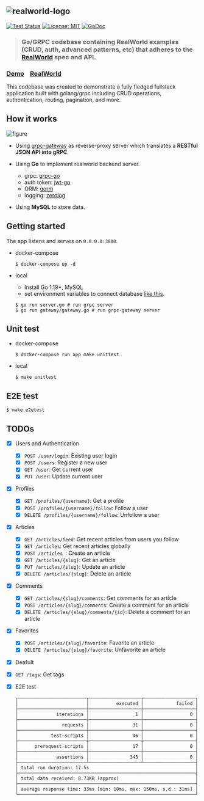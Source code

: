 ![realworld-logo](https://user-images.githubusercontent.com/13511520/81056310-4bf24b00-8f05-11ea-91d5-c98e1d6d621e.png)
---

[![Test Status](https://github.com/raahii/golang-grpc-realworld-example/workflows/test/badge.svg)](https://github.com/raahii/golang-grpc-realworld-example/actions?query=workflow%3Atest)
[![License: MIT](https://img.shields.io/badge/License-MIT-yellow.svg)](https://github.com/raahii/golang-grpc-realworld-example/blob/master/LICENSE)
[![GoDoc](https://godoc.org/github.com/raahii/golang-grpc-realworld-example?status.svg)](https://godoc.org/github.com/raahii/golang-grpc-realworld-example)


> ### Go/GRPC codebase containing RealWorld examples (CRUD, auth, advanced patterns, etc) that adheres to the [RealWorld](https://github.com/gothinkster/realworld) spec and API.

### [Demo](https://github.com/gothinkster/realworld)&nbsp;&nbsp;&nbsp;&nbsp;[RealWorld](https://github.com/gothinkster/realworld)

This codebase was created to demonstrate a fully fledged fullstack application built with golang/grpc including CRUD operations, authentication, routing, pagination, and more.



## How it works

![figure](https://user-images.githubusercontent.com/13511520/81476790-bd583380-924e-11ea-99ba-63c973f121e5.png)




- Using [grpc-gateway](https://grpc-ecosystem.github.io/grpc-gateway/) as reverse-proxy server which translates a **RESTful JSON API into gRPC**.

- Using **Go** to implement realworld backend server.

  - grpc: [grpc-go](https://github.com/grpc/grpc-go)
  - auth token: [jwt-go](https://github.com/dgrijalva/jwt-go)
  - ORM: [gorm](https://github.com/jinzhu/gorm)
  - logging: [zerolog](https://github.com/rs/zerolog)

- Using **MySQL** to store data.

  

## Getting started

The app listens and serves on `0.0.0.0:3000`. 


- docker-compose

  ```
  $ docker-compose up -d
  ```

  

- local

  - Install Go 1.19+, MySQL
  - set environment variables to connect database [like this](https://github.com/raahii/golang-grpc-realworld-example/blob/master/env/local.env).

  ```
  $ go run server.go # run grpc server
  $ go run gateway/gateway.go # run grpc-gateway server
  ```



## Unit test
  - docker-compose

    ```
    $ docker-compose run app make unittest
    ```

  - local

    ```
    $ make unittest
    ```



## E2E test

    $ make e2etest



## TODOs

- [x] Users and Authentication
  - [x] `POST /user/login`: Existing user login
  - [x] `POST /users`: Register a new user
  - [x] `GET /user`: Get current user
  - [x] `PUT /user`: Update current user
- [x] Profiles
  - [x] `GET /profiles/{username}`: Get a profile
  - [x] `POST /profiles/{username}/follow`: Follow a user
  - [x] `DELETE /profiles/{username}/follow`: Unfollow a user
- [x] Articles
  - [x] `GET /articles/feed`: Get recent articles from users you follow
  - [x] `GET /articles`: Get recent articles globally
  - [x] `POST /articles `: Create an article
  - [x] `GET /articles/{slug}`: Get an article
  - [x] `PUT /articles/{slug}`: Update an article
  - [x] `DELETE /articles/{slug}`: Delete an article
- [x] Comments
  - [x] `GET /articles/{slug}/comments`: Get comments for an article
  - [x] `POST /articles/{slug}/comments`: Create a comment for an article
  - [x] `DELETE /articles/{slug}/comments/{id}`: Delete a comment for an article
- [x] Favorites
  - [x] `POST /articles/{slug}/favorite`: Favorite an article
  - [x] `DELETE /articles/{slug}/favorite`: Unfavorite an article
- [x] Deafult
  
- [x] `GET /tags`: Get tags
  
- [x] E2E test
  ```
  ┌─────────────────────────┬───────────────────┬───────────────────┐
  │                         │          executed │            failed │
  ├─────────────────────────┼───────────────────┼───────────────────┤
  │              iterations │                 1 │                 0 │
  ├─────────────────────────┼───────────────────┼───────────────────┤
  │                requests │                31 │                 0 │
  ├─────────────────────────┼───────────────────┼───────────────────┤
  │            test-scripts │                46 │                 0 │
  ├─────────────────────────┼───────────────────┼───────────────────┤
  │      prerequest-scripts │                17 │                 0 │
  ├─────────────────────────┼───────────────────┼───────────────────┤
  │              assertions │               345 │                 0 │
  ├─────────────────────────┴───────────────────┴───────────────────┤
  │ total run duration: 17.5s                                       │
  ├─────────────────────────────────────────────────────────────────┤
  │ total data received: 8.73KB (approx)                            │
  ├─────────────────────────────────────────────────────────────────┤
  │ average response time: 33ms [min: 10ms, max: 150ms, s.d.: 31ms] │
  └─────────────────────────────────────────────────────────────────┘
  ```
